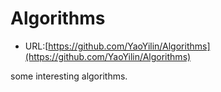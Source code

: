 # Algorithms
* URL:[https://github.com/YaoYilin/Algorithms](https://github.com/YaoYilin/Algorithms)

some interesting algorithms.
